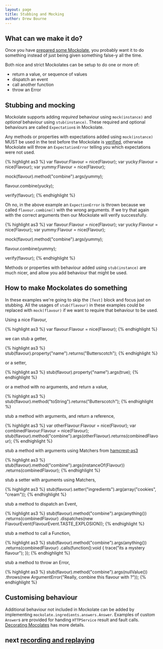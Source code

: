 ```yaml
---
layout: page
title: Stubbing and Mocking
author: Drew Bourne
---
```


## What can we make it do?

Once you have [prepared some Mockolate](preparing_and_creating.html), you probably want it to do something instead of just being given something false-y all the time. 

Both nice and strict Mockolates can be setup to do one or more of:

- return a value, or sequence of values
- dispatch an event
- call another function 
- throw an Error

## Stubbing and mocking

Mockolate supports adding _required_ behaviour using `mock(instance)` and _optional_ behaviour using `stub(instance)`. These required and optional behaviours are called `Expectation`s in Mockolate.

Any methods or properties with expectations added using `mock(instance)` MUST be used in the test before the Mockolate is [verified](verifying_and_test_spies.html), otherwise Mockolate will throw an `ExpectationError` telling you which expectations were not used. 

{% highlight as3 %}
var flavour:Flavour = nice(Flavour);
var yucky:Flavour = nice(Flavour);
var yummy:Flavour = nice(Flavour);

mock(flavour).method("combine").args(yummy);

flavour.combine(yucky);

verify(flavour);
{% endhighlight %}

Oh no, in the above example an `ExpectionError` is thrown because we called `flavour.combine()` with the wrong arguments. If we try that again with the correct arguments then our Mockolate will verify successfully.

{% highlight as3 %}
var flavour:Flavour = nice(Flavour);
var yucky:Flavour = nice(Flavour);
var yummy:Flavour = nice(Flavour);

mock(flavour).method("combine").args(yummy);

flavour.combine(yummy);

verify(flavour);
{% endhighlight %}

Methods or properties with behaviour added using `stub(instance)` are much nicer, and allow you add behaviour that might be used. 

## How to make Mockolates do something

In these examples we're going to skip the `[Test]` block and focus just on stubbing. All the usages of `stub(flavour)` in these examples could be replaced with `mock(flavour)` if we want to require that behaviour to be used. 

Using a nice Flavour, 

{% highlight as3 %}
var flavour:Flavour = nice(Flavour);
{% endhighlight %}
    
we can stub a getter,

{% highlight as3 %}
stub(flavour).property("name").returns("Butterscotch");
{% endhighlight %}

or a setter,

{% highlight as3 %}
stub(flavour).property("name").args(true);
{% endhighlight %}

or a method with no arguments, and return a value,

{% highlight as3 %}
stub(flavour).method("toString").returns("Butterscotch");
{% endhighlight %}

stub a method with arguments, and return a reference,

{% highlight as3 %}
var otherFlavour:Flavour = nice(Flavour);
var combinedFlavour:Flavour = nice(Flavour);
stub(flavour).method("combine").args(otherFlavour).returns(combinedFlavour);
{% endhighlight %}
    
stub a method with arguments using Matchers from [hamcrest-as3](http://github.com/drewbourne/hamcrest-as3)

{% highlight as3 %}
stub(flavour).method("combine").args(instanceOf(Flavour))
    .returns(combinedFlavour);
{% endhighlight %}

stub a setter with arguments using Matchers, 

{% highlight as3 %}
stub(flavour).setter("ingredients").arg(array("cookies", "cream"));
{% endhighlight %}
    
stub a method to dispatch an Event,
  
{% highlight as3 %}
stub(flavour).method("combine").args(anything())
    .returns(combinedFlavour)
    .dispatches(new FlavourEvent(FlavourEvent.TASTE_EXPLOSION));
{% endhighlight %}
    
stub a method to call a Function,

{% highlight as3 %}
stub(flavour).method("combine").args(anything())
    .returns(combinedFlavour)
    .calls(function():void {
        trace("its a mystery flavour");
    });
{% endhighlight %}
        
stub a method to throw an Error,

{% highlight as3 %}
stub(flavour).method("combine").args(nullValue())
    .throws(new ArgumentError("Really, combine this flavour with <null>?"));
{% endhighlight %}

## Customising behaviour
    
Additional behaviour not included in Mockolate can be added by implementing `mockolate.ingredients.answers.Answer`. Examples of custom `Answer`s are provided for handing `HTTPService` result and fault calls. [Decorating Mocolates](decorating_mockolates.html) has more details.

## next [recording and replaying](recording_and_replaying.html)
